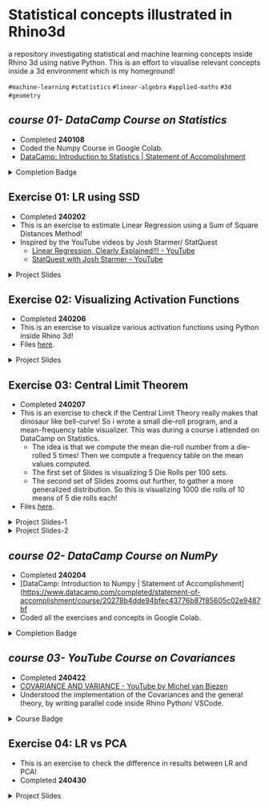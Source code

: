 # Statistical concepts illustrated in Rhino3d
a repository investigating statistical and machine learning concepts inside Rhino 3d using native Python. This is an effort to visualise relevant concepts inside a 3d environment which is my homeground!

`#machine-learning` `#statistics` `#linear-algebra` `#applied-maths` `#3d` `#geometry`

## _course 01- DataCamp Course on Statistics_ 

  - Completed **240108**
  - Coded the Numpy Course in Google Colab.
  - [DataCamp: Introduction to Statistics | Statement of Accomplishment](https://www.datacamp.com/completed/statement-of-accomplishment/course/9cd552e42463003e79fa5f40844d5ab85468323c)

<details>  <summary> Completion Badge </summary>
  <p align="center" width="100%">
    <img src="https://www.datacamp.com/statement-of-accomplishment/badge/course/9cd552e42463003e79fa5f40844d5ab85468323c.png"  width="350"/> </br>
  </p>
</details>  

## Exercise 01: LR using SSD
  - Completed **240202**
  - This is an exercise to estimate Linear Regression using a Sum of Square Distances Method!
  - Inspired by the YouTube videos by Josh Starmer/ StatQuest
    - [Linear Regression, Clearly Explained!!! - YouTube](https://www.youtube.com/watch?app=desktop&v=nk2CQITm_eo)
    - [StatQuest with Josh Starmer - YouTube](https://www.youtube.com/@statquest)
    
<details>  <summary> Project Slides </summary>

  <p align="center" width="100%">
   <img src="https://i.ytimg.com/vi/nk2CQITm_eo/maxresdefault.jpg"  width="500"/>  </br>
    <img src="https://i.ytimg.com/vi/PaFPbb66DxQ/hq720.jpg?sqp=-oaymwEhCK4FEIIDSFryq4qpAxMIARUAAAAAGAElAADIQj0AgKJD&rs=AOn4CLDmJF9awcethpf-q0AeHB9rUcQj8w"  width="500"/>  </br>
    <img src="https://github.com/gasingh/statConceptsIllustratedInRhino3d/blob/main/240202_LR_via_SSD/_imgs/1.jpg"  width="1000"/>  </br>
    <b>00</b> </br>
    <img src="https://github.com/gasingh/statConceptsIllustratedInRhino3d/blob/main/240202_LR_via_SSD/_imgs/2.jpg"  width="1000"/>  </br>
    <b>01</b> </br>
    <img src="https://github.com/gasingh/statConceptsIllustratedInRhino3d/blob/main/240202_LR_via_SSD/_imgs/3.jpg"  width="1000" /> </br>
    <b>02</b> </br>
    <img src="https://github.com/gasingh/statConceptsIllustratedInRhino3d/blob/main/240202_LR_via_SSD/_imgs/4.jpg"  width="1000" /> </br>
    <b>03</b> </br>
    <img src="https://github.com/gasingh/statConceptsIllustratedInRhino3d/blob/main/240202_LR_via_SSD/_imgs/5.jpg"  width="1000" /> </br>
    <b>04</b> </br>
    <img src="https://github.com/gasingh/statConceptsIllustratedInRhino3d/blob/main/240202_LR_via_SSD/_imgs/6.jpg"  width="1000" /> </br>
    <b>05</b> </br>
    <img src="https://github.com/gasingh/statConceptsIllustratedInRhino3d/blob/main/240202_LR_via_SSD/_imgs/7.jpg"  width="1000" /> </br>
    <b>06</b> </br>
    <img src="https://github.com/gasingh/statConceptsIllustratedInRhino3d/blob/main/240202_LR_via_SSD/_imgs/8.jpg"  width="1000" /> </br>
    <b>07</b> </br>
  </p>

</details>
  
## Exercise 02: Visualizing Activation Functions
  - Completed **240206**
  - This is an exercise to visualize various activation functions using Python inside Rhino 3d!
  - Files [here](https://github.com/gasingh/statConceptsIllustratedInRhino3d/tree/main/240206_ActivationFunctions_visualized).

<details>  <summary> Project Slides </summary>

  <p align="center" width="100%">
    <img src="https://github.com/gasingh/statConceptsIllustratedInRhino3d/blob/main/240206_ActivationFunctions_visualized/imgs_plots/a.jpg"  width="800"/>  </br>
    <b>A</b> </br>
    <img src="https://github.com/gasingh/statConceptsIllustratedInRhino3d/blob/main/240206_ActivationFunctions_visualized/imgs_plots/b.jpg"  width="800"/>  </br>
    <b>B</b> </br>
    <img src="https://github.com/gasingh/statConceptsIllustratedInRhino3d/blob/main/240206_ActivationFunctions_visualized/imgs_plots/c.jpg"  width="800" /> </br>
    <b>C</b> </br>
    <img src="https://github.com/gasingh/statConceptsIllustratedInRhino3d/blob/main/240206_ActivationFunctions_visualized/imgs_plots/d.jpg"  width="800" /> </br>
    <b>D</b> </br>
    <img src="https://github.com/gasingh/statConceptsIllustratedInRhino3d/blob/main/240206_ActivationFunctions_visualized/imgs_plots/e.jpg"  width="800" /> </br>
    <b>E</b> </br>
    <img src="https://github.com/gasingh/statConceptsIllustratedInRhino3d/blob/main/240206_ActivationFunctions_visualized/imgs_plots/f.jpg"  width="800" /> </br>
    <b>F</b> </br>
    <img src="https://github.com/gasingh/statConceptsIllustratedInRhino3d/blob/main/240206_ActivationFunctions_visualized/imgs_plots/g.jpg"  width="800" /> </br>
    <b>G</b> </br>
    <img src="https://github.com/gasingh/statConceptsIllustratedInRhino3d/blob/main/240206_ActivationFunctions_visualized/imgs_plots/h.jpg"  width="800" /> </br>
    <b>H</b> </br>
  </p>

</details>
  
## Exercise 03: Central Limit Theorem
  -  Completed **240207**
  - This is an exercise to check if the Central Limit Theory really makes that dinosaur like bell-curve! So i wrote a small die-roll program, and a mean-frequency table visualizer. This was during a course i attended on DataCamp on Statistics.
    - The idea is that we compute the mean die-roll number from a die-rolled 5 times! Then we compute a frequency table on the mean values computed.
    - The first set of Slides is visualizing 5 Die Rolls per 100 sets.
    - The second set of Slides zooms out further, to gather a more generalized distribution. So this is visualizing 1000 die rolls of 10 means of 5 die rolls each! 
  - Files [here](https://github.com/gasingh/statConceptsIllustratedInRhino3d/tree/main/240207_CentralLimitTheorem_visualized-by-DieRolls).

<details>  <summary> Project Slides-1 </summary>
<p align="center" width="100%">
<img src="https://github.com/gasingh/statConceptsIllustratedInRhino3d/blob/main/240207_CentralLimitTheorem_visualized-by-DieRolls/imgs/Untitled.png"  width="1000"/>  </br>
<b>DataCamp- Slide on CLT</b> </br>
<img src="https://github.com/gasingh/statConceptsIllustratedInRhino3d/blob/main/240207_CentralLimitTheorem_visualized-by-DieRolls/imgs/00.jpg"  width="1000"/>  </br>
<b>00</b> </br>
<img src="https://github.com/gasingh/statConceptsIllustratedInRhino3d/blob/main/240207_CentralLimitTheorem_visualized-by-DieRolls/imgs/01.jpg"  width="1000"/>  </br>
<b>01</b> </br>
<img src="https://github.com/gasingh/statConceptsIllustratedInRhino3d/blob/main/240207_CentralLimitTheorem_visualized-by-DieRolls/imgs/02.jpg"  width="1000"/>  </br>
<b>02</b> </br>
<img src="https://github.com/gasingh/statConceptsIllustratedInRhino3d/blob/main/240207_CentralLimitTheorem_visualized-by-DieRolls/imgs/03.jpg"  width="1000"/>  </br>
<b>03</b> </br>
<img src="https://github.com/gasingh/statConceptsIllustratedInRhino3d/blob/main/240207_CentralLimitTheorem_visualized-by-DieRolls/imgs/04.jpg"  width="1000"/>  </br>
<b>04</b> </br>
<img src="https://github.com/gasingh/statConceptsIllustratedInRhino3d/blob/main/240207_CentralLimitTheorem_visualized-by-DieRolls/imgs/05.jpg"  width="1000"/>  </br>
<b>05</b> </br>
<img src="https://github.com/gasingh/statConceptsIllustratedInRhino3d/blob/main/240207_CentralLimitTheorem_visualized-by-DieRolls/imgs/06.jpg"  width="1000"/>  </br>
<b>06</b> </br>
<img src="https://github.com/gasingh/statConceptsIllustratedInRhino3d/blob/main/240207_CentralLimitTheorem_visualized-by-DieRolls/imgs/07.jpg"  width="1000"/>  </br>
<b>07</b> </br>
<img src="https://github.com/gasingh/statConceptsIllustratedInRhino3d/blob/main/240207_CentralLimitTheorem_visualized-by-DieRolls/imgs/08.jpg"  width="1000"/>  </br>
<b>08</b> </br>
<img src="https://github.com/gasingh/statConceptsIllustratedInRhino3d/blob/main/240207_CentralLimitTheorem_visualized-by-DieRolls/imgs/09.jpg"  width="1000"/>  </br>
<b>09</b> </br>
<img src="https://github.com/gasingh/statConceptsIllustratedInRhino3d/blob/main/240207_CentralLimitTheorem_visualized-by-DieRolls/imgs/10.jpg"  width="1000"/>  </br>
<b>10</b> </br>
<img src="https://github.com/gasingh/statConceptsIllustratedInRhino3d/blob/main/240207_CentralLimitTheorem_visualized-by-DieRolls/imgs/11-A.jpg"  width="1000"/>  </br>
<b>11-A</b> </br>
<img src="https://github.com/gasingh/statConceptsIllustratedInRhino3d/blob/main/240207_CentralLimitTheorem_visualized-by-DieRolls/imgs/11-B.jpg"  width="1000"/>  </br>
<b>11-B</b> </br>
<img src="https://github.com/gasingh/statConceptsIllustratedInRhino3d/blob/main/240207_CentralLimitTheorem_visualized-by-DieRolls/imgs/11-C.jpg"  width="1000"/>  </br>
<b>11-C</b> </br>
<img src="https://github.com/gasingh/statConceptsIllustratedInRhino3d/blob/main/240207_CentralLimitTheorem_visualized-by-DieRolls/imgs/11-D.jpg"  width="1000"/>  </br>
<b>11-D</b> </br>
<img src="https://github.com/gasingh/statConceptsIllustratedInRhino3d/blob/main/240207_CentralLimitTheorem_visualized-by-DieRolls/imgs/12_Code.JPG"  width="1000"/>  </br>
<b>12-Code</b> </br>
<img src="https://github.com/gasingh/statConceptsIllustratedInRhino3d/blob/main/240207_CentralLimitTheorem_visualized-by-DieRolls/imgs/13_fileShot.JPG"  width="1000"/>  </br>
<b>13-fileShot</b> </br>
  </p>
</details>

    
<details>  <summary> Project Slides-2 </summary>
  <p align="center" width="100%">
    <img src="https://github.com/gasingh/statConceptsIllustratedInRhino3d/blob/main/240207_CentralLimitTheorem_visualized-by-DieRolls/imgs2/full-on-triple-bam-sticker.jpg"  width="300"/>  </br> 
    <br>
    <img src="https://github.com/gasingh/statConceptsIllustratedInRhino3d/blob/main/240207_CentralLimitTheorem_visualized-by-DieRolls/imgs2/00.jpg"  width="1000"/>  </br>
    <b>00</b> </br>
    <img src="https://github.com/gasingh/statConceptsIllustratedInRhino3d/blob/main/240207_CentralLimitTheorem_visualized-by-DieRolls/imgs2/00-b.jpg"  width="1000"/>  </br>
    <b>00</b> </br>
    <img src="https://github.com/gasingh/statConceptsIllustratedInRhino3d/blob/main/240207_CentralLimitTheorem_visualized-by-DieRolls/imgs2/01.jpg"  width="1000" /> </br>
    <b>01</b> </br>
    <img src="https://github.com/gasingh/statConceptsIllustratedInRhino3d/blob/main/240207_CentralLimitTheorem_visualized-by-DieRolls/imgs2/02.jpg"  width="1000" /> </br>
    <b>02</b> </br>
    <img src="https://github.com/gasingh/statConceptsIllustratedInRhino3d/blob/main/240207_CentralLimitTheorem_visualized-by-DieRolls/imgs2/03.jpg"  width="1000" /> </br>
    <b>03</b> </br>
    <img src="https://github.com/gasingh/statConceptsIllustratedInRhino3d/blob/main/240207_CentralLimitTheorem_visualized-by-DieRolls/imgs2/04.jpg"  width="1000" /> </br>
    <b>04</b> </br>
    <img src="https://github.com/gasingh/statConceptsIllustratedInRhino3d/blob/main/240207_CentralLimitTheorem_visualized-by-DieRolls/imgs2/05.jpg"  width="1000" /> </br>
    <b>05</b> </br>
    <img src="https://github.com/gasingh/statConceptsIllustratedInRhino3d/blob/main/240207_CentralLimitTheorem_visualized-by-DieRolls/imgs2/06.jpg"  width="1000" /> </br>
    <b>06</b> </br>
    <img src="https://github.com/gasingh/statConceptsIllustratedInRhino3d/blob/main/240207_CentralLimitTheorem_visualized-by-DieRolls/imgs2/07.jpg"  width="1000" /> </br>
    <b>07</b> </br>
    <img src="https://github.com/gasingh/statConceptsIllustratedInRhino3d/blob/main/240207_CentralLimitTheorem_visualized-by-DieRolls/imgs2/08.jpg"  width="1000" /> </br>
    <b>08</b> </br>
    <img src="https://github.com/gasingh/statConceptsIllustratedInRhino3d/blob/main/240207_CentralLimitTheorem_visualized-by-DieRolls/imgs2/09.jpg"  width="1000" /> </br>
    <b>09</b> </br>
    <img src="https://github.com/gasingh/statConceptsIllustratedInRhino3d/blob/main/240207_CentralLimitTheorem_visualized-by-DieRolls/imgs2/10.jpg"  width="1000" /> </br>
    <b>10</b> </br>
    <img src="https://github.com/gasingh/statConceptsIllustratedInRhino3d/blob/main/240207_CentralLimitTheorem_visualized-by-DieRolls/imgs2/fileShot.jpg"  width="1000" /> </br>
    <b>fileShot</b> </br>
  </p>
</details>

## _course 02- DataCamp Course on NumPy_
  -  Completed **240204**
  - [DataCamp: Introduction to Numpy | Statement of Accomplishment](https://www.datacamp.com/completed/statement-of-accomplishment/course/20278b4dde94bfec43776b87f85605c02e9487bf
  - Coded all the exercises and concepts in Google Colab.

<details>  <summary> Completion Badge </summary>
  <p align="center" width="100%">
  <img src="https://www.datacamp.com/statement-of-accomplishment/badge/course/20278b4dde94bfec43776b87f85605c02e9487bf.png"  width="350"/>  </br>
  </p>
</details>

## _course 03- YouTube Course on Covariances_ 
- Completed **240422**
- [COVARIANCE AND VARIANCE - YouTube by Michel van Biezen](https://www.youtube.com/playlist?list=PLX2gX-ftPVXWHdoWSeshfEbRarb_LiX-e)
- Understood the implementation of the Covariances and the general theory, by writing parallel code inside Rhino Python/ VSCode.

<details>  <summary> Course Badge </summary>  
  <p align="center" width="100%">
  <img src="https://i.ytimg.com/vi/TokBo_2yhN8/hqdefault.jpg"  width="350"/>  </br>
  </p>
</details>

## Exercise 04: LR vs PCA
  - This is an exercise to check the difference in results between LR and PCA!
  - Completed **240430**

<details>  <summary> Project Slides </summary>

  <p align="center" width="100%">
    <img src="https://github.com/gasingh/statConceptsIllustratedInRhino3d/blob/main/LR_vs_PCA_00.jpg"  width="1000"/>  </br>
    <b>00</b> </br>
    <img src="https://github.com/gasingh/statConceptsIllustratedInRhino3d/blob/main/LR_vs_PCA_01.jpg"  width="1000"/>  </br>
    <b>01</b> </br>
    <img src="https://github.com/gasingh/statConceptsIllustratedInRhino3d/blob/main/LR_vs_PCA_02.jpg"  width="1000" /> </br>
    <b>02</b> </br>
    <img src="https://github.com/gasingh/statConceptsIllustratedInRhino3d/blob/main/LR_vs_PCA_03.jpg"  width="1000" /> </br>
    <b>03</b> </br> 
  </p>

</details>





